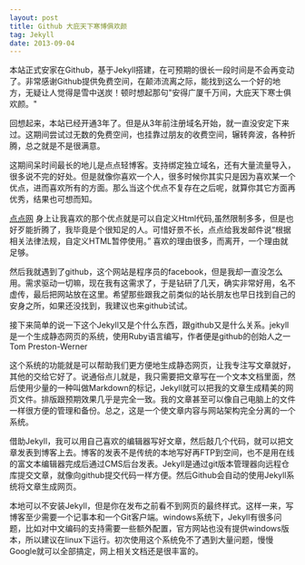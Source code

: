 ```yaml
---
layout: post
title: Github 大庇天下寒博俱欢颜
tag: Jekyll
date: 2013-09-04
---
```

本站正式安家在Github，基于Jekyll搭建，在可预期的很长一段时间是不会再变动了。非常感谢Github提供免费空间，在颠沛流离之际，能找到这么一个好的地方，无疑让人觉得是雪中送炭！顿时想起那句"安得广厦千万间，大庇天下寒士俱欢颜。" 

<!--more-->

回想起来，本站已经开通3年了。但是从3年前注册域名开始，就一直没安定下来过。这期间尝试过无数的免费空间，也挂靠过朋友的收费空间，辗转奔波，各种折腾，总之就是不是很满意。

这期间呆时间最长的地儿是点点轻博客。支持绑定独立域名，还有大量流量导入，很多说不完的好处。但是就像你喜欢一个人，很多时候你其实只是因为喜欢某一个优点，进而喜欢所有的方面。那么当这个优点不复存在之后呢，就算你其它方面再优秀，结果也可想而知。

[点点网](http://www.diandian.com) 身上让我喜欢的那个优点就是可以自定义Html代码,虽然限制多多，但是也好歹能折腾了，我毕竟是个很知足的人。可惜好景不长，点点给我发邮件说“根据相关法律法规，自定义HTML暂停使用。” 喜欢的理由很多，而离开，一个理由就足够。

然后我就遇到了github，这个网站是程序员的facebook，但是我却一直没怎么用。需求驱动一切嘛，现在我有这需求了，于是钻研了几天，确实非常好用，名不虚传，最后把网站放在这里。希望那些跟我之前类似的站长朋友也早日找到自己的安身之所，如果还没找到，我建议也来github试试。

接下来简单的说一下这个Jekyll又是个什么东西，跟github又是什么关系。jekyll是一个生成静态网页的系统，使用Ruby语言编写，作者便是github的创始人之一 Tom Preston-Werner

这个系统的功能就是可以帮助我们更方便地生成静态网页，让我专注写文章就好，其他的交给它好了。说通俗点儿就是，我只需要把文章写在一个文本文档里面，然后使用少量的一种叫做Markdown的标记，Jekyll就可以把我的文章生成精美的网页文件。排版跟预期效果几乎是完全一致。我的文章甚至可以像自己电脑上的文件一样很方便的管理和备份。总之，这是一个使文章内容与网站架构完全分离的一个系统。

借助Jekyll，我可以用自己喜欢的编辑器写好文章，然后敲几个代码，就可以把文章发表到博客上去。博客的发表不是传统的本地写好再FTP到空间，也不是用在线的富文本编辑器完成后通过CMS后台发表。Jekyll是通过git版本管理器向远程仓库提交文章，就像向github提交代码一样方便。然后Github会自动的使用Jekyll系统将文章生成网页。

本地可以不安装Jekyll，但是你在发布之前看不到网页的最终样式。这样一来，写博客至少需要一个记事本和一个Git客户端。windows系统下，Jekyll有很多问题，比如对中文编码的支持需要一些额外配置，官方网站也没有提供windows版本，所以建议在linux下运行。初次使用这个系统免不了遇到大量问题，慢慢Google就可以全部搞定，网上相关文档还是很丰富的。